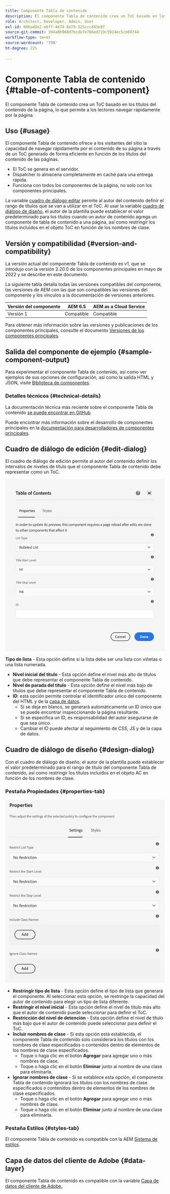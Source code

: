 ```yaml
---
title: Componente Tabla de contenido
description: El componente Tabla de contenido crea un ToC basado en los títulos del contenido de la página, lo que permite a los lectores navegar rápidamente por la página.
role: Architect, Developer, Admin, User
exl-id: 006adde2-ebff-4e74-8e79-325cccd43e8f
source-git-commit: 394a8b968d7bcde7e766ed719c5914ec5cb60744
workflow-type: tm+mt
source-wordcount: '759'
ht-degree: 22%

---
```


# Componente Tabla de contenido {#table-of-contents-component}

El componente Tabla de contenido crea un ToC basado en los títulos del contenido de la página, lo que permite a los lectores navegar rápidamente por la página.

## Uso {#usage}

El componente Tabla de contenido ofrece a los visitantes del sitio la capacidad de navegar rápidamente por el contenido de su página a través de un ToC generado de forma eficiente en función de los títulos del contenido de las páginas.

* El ToC se genera en el servidor.
* Dispatcher lo almacena completamente en caché para una entrega rápida.
* Funciona con todos los componentes de la página, no solo con los componentes principales.

La variable [cuadro de diálogo editar](#edit-dialog) permite al autor del contenido definir el rango de títulos que se van a utilizar en el ToC. Al usar la variable [cuadro de diálogo de diseño](#design-dialog), el autor de la plantilla puede establecer el valor predeterminado para los títulos cuando un autor de contenido agrega un componente de tabla de contenido a una página, así como restringir los títulos incluidos en el objeto ToC en función de los nombres de clase.

## Versión y compatibilidad {#version-and-compatibility}

La versión actual del componente Tabla de contenido es v1, que se introdujo con la versión 2.20.0 de los componentes principales en mayo de 2022 y se describe en este documento.

La siguiente tabla detalla todas las versiones compatibles del componente, las versiones de AEM con las que son compatibles las versiones del componente y los vínculos a la documentación de versiones anteriores.

| Versión del componente | AEM 6.5 | AEM as a Cloud Service |
|---|---|---|
| Versión 1 | Compatible | Compatible |

Para obtener más información sobre las versiones y publicaciones de los componentes principales, consulte el documento [Versiones de los componentes principales](/help/versions.md).

## Salida del componente de ejemplo {#sample-component-output}

Para experimentar el componente Tabla de contenido, así como ver ejemplos de sus opciones de configuración, así como la salida HTML y JSON, visite [Biblioteca de componentes](https://adobe.com/go/aem_cmp_library_tableofcontents).

### Detalles técnicos {#technical-details}

La documentación técnica más reciente sobre el componente Tabla de contenido [se puede encontrar en GitHub](https://adobe.com/go/aem_cmp_tech_tableofcontents_v1).

Puede encontrar más información sobre el desarrollo de componentes principales en la [documentación para desarrolladores de componentes principales](/help/developing/overview.md).

## Cuadro de diálogo de edición {#edit-dialog}

El cuadro de diálogo de edición permite al autor del contenido definir los intervalos de niveles de título que el componente Tabla de contenido debe representar como un ToC.

![Cuadro de diálogo de edición del componente Tabla de contenido](/help/assets/tableofcontents-edit.png)

**Tipo de lista** - Esta opción define si la lista debe ser una lista con viñetas o una lista numerada.
* **Nivel inicial del título** - Esta opción define el nivel más alto de títulos que debe representar el componente Tabla de contenido.
* **Nivel de parada del título** - Esta opción define el nivel más bajo de títulos que debe representar el componente Tabla de contenido.
* **ID**: esta opción permite controlar el identificador único del componente del HTML y de la [capa de datos](/help/developing/data-layer/overview.md).
   * Si se deja en blanco, se generará automáticamente un ID único que se puede encontrar inspeccionando la página resultante.
   * Si se especifica un ID, es responsabilidad del autor asegurarse de que sea único.
   * Cambiar el ID puede afectar al seguimiento de CSS, JS y de la capa de datos.

## Cuadro de diálogo de diseño {#design-dialog}

Con el cuadro de diálogo de diseño, el autor de la plantilla puede establecer el valor predeterminado para el rango de título del componente Tabla de contenido, así como restringir los títulos incluidos en el objeto AC en función de los nombres de clase.

### Pestaña Propiedades {#properties-tab}

![Cuadro de diálogo de diseño del componente Búsqueda rápida](/help/assets/tableofcontents-design.png)

* **Restringir tipo de lista** - Esta opción define el tipo de lista que generará el componente. Al seleccionar esta opción, se restringe la capacidad del autor de contenido para elegir un tipo de lista diferente.
* **Restringir el nivel inicial** - Esta opción define el nivel de título más alto que el autor de contenido puede seleccionar para definir el ToC.
* **Restricción del nivel de detención** - Esta opción define el nivel de título más bajo que el autor de contenido puede seleccionar para definir el ToC.
* **Incluir nombres de clase** - Si esta opción está establecida, el componente Tabla de contenido solo considerará los títulos con los nombres de clase especificados o contenidos dentro de elementos de los nombres de clase especificados.
   * Toque o haga clic en el botón **Agregar** para agregar uno o más nombres de clase.
   * Toque o haga clic en el botón **Eliminar** junto al nombre de una clase para eliminarla.
* **Ignorar nombres de clase** - Si se establece esta opción, el componente Tabla de contenido ignorará los títulos con los nombres de clase especificados o contenidos dentro de elementos de los nombres de clase especificados.
   * Toque o haga clic en el botón **Agregar** para agregar uno o más nombres de clase.
   * Toque o haga clic en el botón **Eliminar** junto al nombre de una clase para eliminarla.

### Pestaña Estilos {#styles-tab}

El componente Tabla de contenido es compatible con la AEM [Sistema de estilos](/help/get-started/authoring.md#component-styling).

## Capa de datos del cliente de Adobe {#data-layer}

El componente Tabla de contenido es compatible con la variable [Capa de datos del cliente de Adobe.](/help/developing/data-layer/overview.md)
